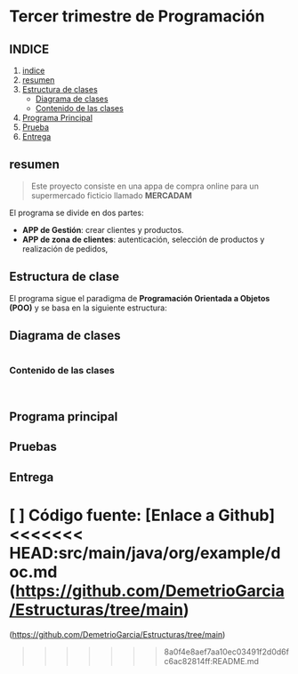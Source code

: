 # Tercer trimestre de Programación

## INDICE
1. [indice](#INDICE)
2. [resumen](#resumen)
3. [Estructura de clases](#estructura-de-clase)
   - [Diagrama de clases](#diagrama-de-clases)
   - [Contenido de las clases](#contenido-de-las-clases)
4. [Programa Principal](#programa-principal)
4. [Prueba](#pruebas)
5. [Entrega](#entrega)

## resumen
> Este proyecto consiste en una appa de compra online para un supermercado ficticio llamado **MERCADAM**

El programa se divide en dos partes:
- **APP de Gestión**: crear clientes y productos.
- **APP de zona de clientes**: autenticación, selección de productos y realización de pedidos,

## Estructura de clase

El programa sigue el paradigma de **Programación Orientada a Objetos (POO)** y se basa en la siguiente estructura:

## Diagrama de clases
```` Plant UML

````
### Contenido de las clases
```` Java
    
````
## Programa principal

## Pruebas

## Entrega
[ ] **Código fuente**: [Enlace a Github]
<<<<<<< HEAD:src/main/java/org/example/doc.md
(https://github.com/DemetrioGarcia/Estructuras/tree/main)
=======
(https://github.com/DemetrioGarcia/Estructuras/tree/main)
>>>>>>> 8a0f4e8aef7aa10ec03491f2d0d6fc6ac82814ff:README.md
